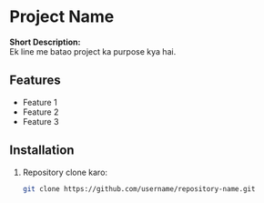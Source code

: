 # Project Name

**Short Description:**  
Ek line me batao project ka purpose kya hai.

## Features
- Feature 1
- Feature 2
- Feature 3

## Installation
1. Repository clone karo:
   ```bash
   git clone https://github.com/username/repository-name.git
